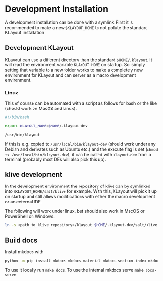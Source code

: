 # Development Installation

A development installation can be done with a symlink. First it is recommended to make a new `$KLAYOUT_HOME` to not pollute the standard
KLayout installation

## Development KLayout

KLayout can use a different directory than the standard `$HOME/.klayout`. It will read the environment variable `KLAYOUT_HOME` on startup.
So, simply setting that variable to a new folder works to make a completely new environment for KLayout and can server as a macro development
environment.

### Linux

This of course can be automated with a script as follows for bash or the like (should work on MacOS and Linux).

```bash
#!/bin/bash

export KLAYOUT_HOME=$HOME/.klayout-dev

/usr/bin/klayout
```

If this is e.g. copied to `/usr/local/bin/klayout-dev` (should work under any Debian and derivates such as Ubuntu etc.) and the execute flag is set (`chmod +x /usr/local/bin/klayout-dev`),
it can be called with `klayout-dev` from a terminal (probably most DEs will also pick this up).

## klive development

In  the development environment the repository of klive can by symlinked into `$KLAYOUT_HOME/salt/klive` for example. With this, KLayout will pick it
up on startup and still allows modifications with either the macro development or an external IDE.

The following will work under linux, but should also work in MacOS or PowerShell on Windows.

```bash
ln -s <path_to_klive_repository>/klayout $HOME/.klayout-dev/salt/klive
```

## Build docs

Install mkdocs with

```bash
python -m pip install mkdocs mkdocs-material mkdocs-section-index mkdocs-video pymdown-extensions
```

To use it locally run `make docs`. To use the internal mkdocs serve `make docs-serve`